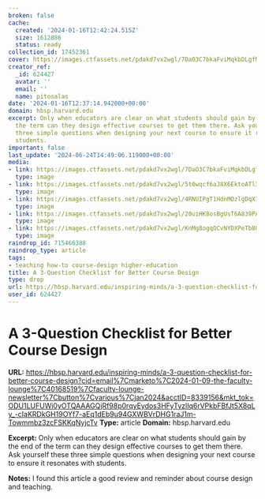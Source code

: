 ```yaml
---
broken: false
cache:
  created: '2024-01-16T12:42:24.515Z'
  size: 1612886
  status: ready
collection_id: 17452361
cover: https://images.ctfassets.net/pdakd7vx2wgl/7DaO3C7bkaFviMqkbDLgfM/0690f9a6df8021227171a01f4050a21f/1200x630_social.png
creator_ref:
  _id: 624427
  avatar: ''
  email: ''
  name: pitosalas
date: '2024-01-16T12:37:14.942000+00:00'
domain: hbsp.harvard.edu
excerpt: Only when educators are clear on what students should gain by the end of
  the term can they design effective courses to get them there. Ask yourself these
  three simple questions when designing your next course to ensure it resonates with
  students.
important: false
last_update: '2024-06-24T14:49:06.119000+00:00'
media:
- link: https://images.ctfassets.net/pdakd7vx2wgl/7DaO3C7bkaFviMqkbDLgfM/0690f9a6df8021227171a01f4050a21f/1200x630_social.png
  type: image
- link: https://images.ctfassets.net/pdakd7vx2wgl/5t0wqcf6aJ8X6EktoATl3H/41e7efd42aa4c1f260c769be6b129d7c/Gould.jpeg
  type: image
- link: https://images.ctfassets.net/pdakd7vx2wgl/4RNUIPgT1HdnMOzlgDqX7R/96dd12d28fcefc5c53bbbf4b5d09fe09/CRE3248_770x562_article.png
  type: image
- link: https://images.ctfassets.net/pdakd7vx2wgl/20uiHK8osBgUsT6A839PAH/6e8ea8c151697794396bfdc00351e99e/CRE1794_770x562_article.png
  type: image
- link: https://images.ctfassets.net/pdakd7vx2wgl/KnMg8ogqOCvNYDXPeTb8O/a0317586e3a6d0cffaed4eb2ec1391e6/770x562_article_7_.png
  type: image
raindrop_id: 715466388
raindrop_type: article
tags:
- teaching how-to course-design higher-education
title: A 3-Question Checklist for Better Course Design
type: drop
url: https://hbsp.harvard.edu/inspiring-minds/a-3-question-checklist-for-better-course-design?cid=email%7Cmarketo%7C2024-01-09-the-faculty-lounge%7C40168519%7Cfaculty-lounge-newsletter%7Cbutton%7Cvarious%7Cjan2024&acctID=8339156&mkt_tok=ODU1LUFUWi0yOTQAAAGQjRf98p0rqyEydos3HFyTyzlIq6rVPkbFBfJt5X8qLy_-cIaKRDkGH19OYf7-aEq1dEb9u94GXWBVrDHG1raJ1m-Towmmbz3zcFSKKqNyjcTv
user_id: 624427
---
```


# A 3-Question Checklist for Better Course Design

**URL:** https://hbsp.harvard.edu/inspiring-minds/a-3-question-checklist-for-better-course-design?cid=email%7Cmarketo%7C2024-01-09-the-faculty-lounge%7C40168519%7Cfaculty-lounge-newsletter%7Cbutton%7Cvarious%7Cjan2024&acctID=8339156&mkt_tok=ODU1LUFUWi0yOTQAAAGQjRf98p0rqyEydos3HFyTyzlIq6rVPkbFBfJt5X8qLy_-cIaKRDkGH19OYf7-aEq1dEb9u94GXWBVrDHG1raJ1m-Towmmbz3zcFSKKqNyjcTv
**Type:** article
**Domain:** hbsp.harvard.edu

**Excerpt:** Only when educators are clear on what students should gain by the end of the term can they design effective courses to get them there. Ask yourself these three simple questions when designing your next course to ensure it resonates with students.

**Notes:**
I found this article a good review and reminder about course design and teaching. 
